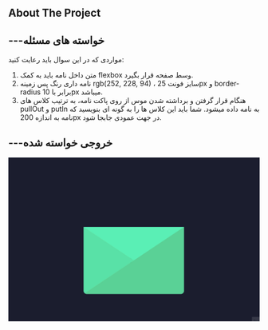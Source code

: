 ﻿<!-- ABOUT THE PROJECT -->
## About The Project

## ---خواسته های مسئله

مواردی که در این سوال باید رعایت کنید:


1. متن داخل نامه باید به کمک flexbox وسط صفحه قرار بگیرد.
2. نامه داری رنگ پس زمینه rgb(252, 228, 94) ، سایز فونت 25px و border-radius برابر با 10px میباشد.
3. هنگام قرار گرفتن و برداشته شدن موس از روی پاکت نامه، به ترتیب کلاس های pullOut و putIn به نامه داده میشود. شما باید این کلاس ها را به گونه ای بنویسید که نامه به اندازه 200px در جهت عمودی جابجا شود.

## ---خروجی خواسته شده


<img src="Animation7.gif"/>
